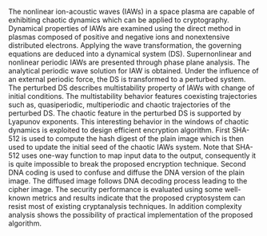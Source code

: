 The nonlinear ion-acoustic waves (IAWs) in a space plasma are capable of exhibiting chaotic
dynamics which can be applied to cryptography. Dynamical properties of IAWs are examined using the
direct method in plasmas composed of positive and negative ions and nonextensive distributed electrons.
Applying the wave transformation, the governing equations are deduced into a dynamical system (DS).
Supernonlinear and nonlinear periodic IAWs are presented through phase plane analysis. The analytical
periodic wave solution for IAW is obtained. Under the influence of an external periodic force, the DS is
transformed to a perturbed system. The perturbed DS describes multistability property of IAWs with change
of initial conditions. The multistability behavior features coexisting trajectories such as, quasiperiodic,
multiperiodic and chaotic trajectories of the perturbed DS. The chaotic feature in the perturbed DS is
supported by Lyapunov exponents. This interesting behavior in the windows of chaotic dynamics is
exploited to design efficient encryption algorithm. First SHA-512 is used to compute the hash digest of
the plain image which is then used to update the initial seed of the chaotic IAWs system. Note that SHA-
512 uses one-way function to map input data to the output, consequently it is quite impossible to break
the proposed encryption technique. Second DNA coding is used to confuse and diffuse the DNA version
of the plain image. The diffused image follows DNA decoding process leading to the cipher image. The
security performance is evaluated using some well-known metrics and results indicate that the proposed
cryptosystem can resist most of existing cryptanalysis techniques. In addition complexity analysis shows
the possibility of practical implementation of the proposed algorithm.

